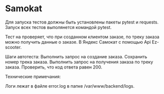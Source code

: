 # Samokat
Для запуска тестов должны быть установлены пакеты pytest и requests.
Запуск всех тестов выполянется командой pytest.


Тест на проверяет, что при созданном клиентом заказе, по треку заказа можно получить данные о заказе.
В Яндекс Самокат с помощью Api Ez-scooter.

Шаги автотеста:
Выполнить запрос на создание заказа.
Сохранить номер трека заказа.
Выполнить запрос на получения заказа по треку заказа.
Проверить, что код ответа равен 200.

Технические примечания:

Логи лежат в файле error.log в папке /var/www/backend/logs.
